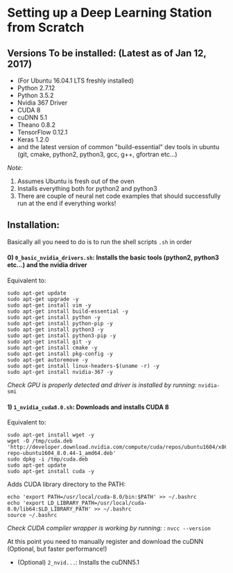 Setting up a Deep Learning Station from Scratch
================================================

Versions To be installed: (Latest as of Jan 12, 2017)
-----------------------------------------------------

- (For Ubuntu 16.04.1 LTS freshly installed)
- Python 2.7.12
- Python 3.5.2
- Nvidia 367 Driver
- CUDA 8
- cuDNN 5.1
- Theano 0.8.2
- TensorFlow 0.12.1
- Keras 1.2.0
- and the latest version of common "build-essential" dev tools in ubuntu 
(git, cmake, python2, python3, gcc, g++, gfortran etc...)

*Note*: 
1) Assumes Ubuntu is fresh out of the oven
2) Installs everything both for python2 and python3 
3) There are couple of neural net code examples that should successfully run at the end if everything works!


Installation:
------------
Basically all you need to do is to run the shell scripts `.sh` in order

#### 0) `0_basic_nvidia_drivers.sh`: Installs the basic tools (python2, python3 etc...) and the nvidia driver

Equivalent to:

```shell
sudo apt-get update
sudo apt-get upgrade -y
sudo apt-get install vim -y
sudo apt-get install build-essential -y
sudo apt-get install python -y
sudo apt-get install python-pip -y
sudo apt-get install python3 -y
sudo apt-get install python3-pip -y
sudo apt-get install git -y
sudo apt-get install cmake -y
sudo apt-get install pkg-config -y
sudo apt-get autoremove -y
sudo apt-get install linux-headers-$(uname -r) -y
sudo apt-get install nvidia-367 -y
```

*Check GPU is properly detected and driver is installed by running:* `nvidia-smi`

#### 1) `1_nvidia_cuda8.0.sh`: Downloads and installs CUDA 8

Equivalent to:

```shell
sudo apt-get install wget -y
wget -O /tmp/cuda.deb 'http://developer.download.nvidia.com/compute/cuda/repos/ubuntu1604/x86_64/cuda-repo-ubuntu1604_8.0.44-1_amd64.deb'
sudo dpkg -i /tmp/cuda.deb
sudo apt-get update
sudo apt-get install cuda -y
```

Adds CUDA library directory to the PATH:
```shell 
echo 'export PATH=/usr/local/cuda-8.0/bin:$PATH' >> ~/.bashrc
echo 'export LD_LIBRARY_PATH=/usr/local/cuda-8.0/lib64:$LD_LIBRARY_PATH' >> ~/.bashrc
source ~/.bashrc
```

*Check CUDA compiler wrapper is working by running:* : `nvcc --version`

At this point you need to manually register and download the cuDNN (Optional, but faster performance!)

- (Optional) `2_nvid...`: Installs the cuDNN5.1 
